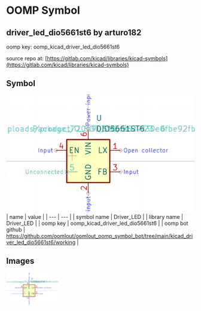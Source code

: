 # OOMP Symbol  
## driver_led_dio5661st6  by arturo182  
  
oomp key: oomp_kicad_driver_led_dio5661st6  
  
source repo at: [https://gitlab.com/kicad/libraries/kicad-symbols](https://gitlab.com/kicad/libraries/kicad-symbols)  
## Symbol  
  
[![working.png](working_600.png)](working.png)  
| name | value | 
| --- | --- | 
| symbol name | Driver_LED | 
| library name | Driver_LED | 
| oomp key | oomp_kicad_driver_led_dio5661st6 | 
| oomp bot github | https://github.com/oomlout/oomlout_oomp_symbol_bot/tree/main/kicad_driver_led_dio5661st6/working | 
## Images  
  
[![working.png](working_140.png)](working.png)  
